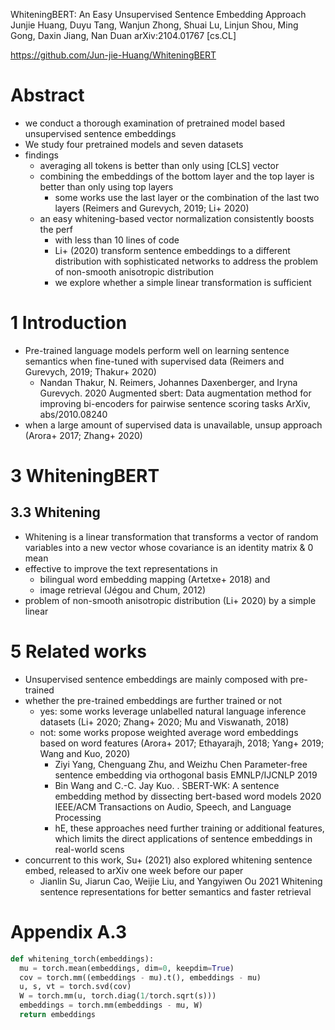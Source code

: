 WhiteningBERT: An Easy Unsupervised Sentence Embedding Approach
Junjie Huang, Duyu Tang, Wanjun Zhong, Shuai Lu, Linjun Shou, Ming Gong,
  Daxin Jiang, Nan Duan
arXiv:2104.01767 [cs.CL]

https://github.com/Jun-jie-Huang/WhiteningBERT

# Abstract

* we conduct a thorough examination of
  pretrained model based unsupervised sentence embeddings
* We study four pretrained models and seven datasets
* findings
  * averaging all tokens is better than only using [CLS] vector
  * combining the embeddings of the bottom layer and the top layer is better
    than only using top layers
    * some works use the last layer or the combination of the last two layers
      (Reimers and Gurevych, 2019; Li+ 2020)
  * an easy whitening-based vector normalization consistently boosts the perf
    * with less than 10 lines of code
    * Li+ (2020) transform sentence embeddings to a different distribution with
      sophisticated networks to address the problem of non-smooth anisotropic
      distribution
    * we explore whether a simple linear transformation is sufficient

# 1 Introduction

* Pre-trained language models perform well on learning sentence semantics when
  fine-tuned with supervised data (Reimers and Gurevych, 2019; Thakur+ 2020)
  * Nandan Thakur, N. Reimers, Johannes Daxenberger, and Iryna Gurevych. 2020
    Augmented sbert: Data augmentation method for improving bi-encoders for
    pairwise sentence scoring tasks
    ArXiv, abs/2010.08240
* when a large amount of supervised data is unavailable, unsup approach
  (Arora+ 2017; Zhang+ 2020)

# 3 WhiteningBERT

## 3.3 Whitening

* Whitening is a linear transformation that transforms a vector of random
  variables into a new vector whose covariance is an identity matrix & 0 mean
* effective to improve the text representations in
  * bilingual word embedding mapping (Artetxe+ 2018) and
  * image retrieval (Jégou and Chum, 2012)
* problem of non-smooth anisotropic distribution (Li+ 2020) by a simple linear

# 5 Related works

* Unsupervised sentence embeddings are mainly composed with pre-trained
* whether the pre-trained embeddings are further trained or not
  * yes: some works leverage unlabelled natural language inference datasets
    (Li+ 2020; Zhang+ 2020; Mu and Viswanath, 2018)
  * not: some works propose weighted average word embeddings based on word
    features (Arora+ 2017; Ethayarajh, 2018; Yang+ 2019; Wang and Kuo, 2020)
    * Ziyi Yang, Chenguang Zhu, and Weizhu Chen
      Parameter-free sentence embedding via orthogonal basis
      EMNLP/IJCNLP 2019
    * Bin Wang and C.-C. Jay Kuo. . 
      SBERT-WK: A sentence embedding method by dissecting bert-based word models
      2020 IEEE/ACM Transactions on Audio, Speech, and Language Processing
    * hE, these approaches need further training or additional features, which
      limits the direct applications of sentence embeddings in real-world scens
* concurrent to this work, Su+ (2021) also explored whitening sentence embed,
  released to arXiv one week before our paper
  * Jianlin Su, Jiarun Cao, Weijie Liu, and Yangyiwen Ou
    2021
    Whitening sentence representations for better semantics and faster retrieval

# Appendix A.3

```python
def whitening_torch(embeddings):
  mu = torch.mean(embeddings, dim=0, keepdim=True)
  cov = torch.mm((embeddings - mu).t(), embeddings - mu)
  u, s, vt = torch.svd(cov)
  W = torch.mm(u, torch.diag(1/torch.sqrt(s)))
  embeddings = torch.mm(embeddings - mu, W)
  return embeddings
```

